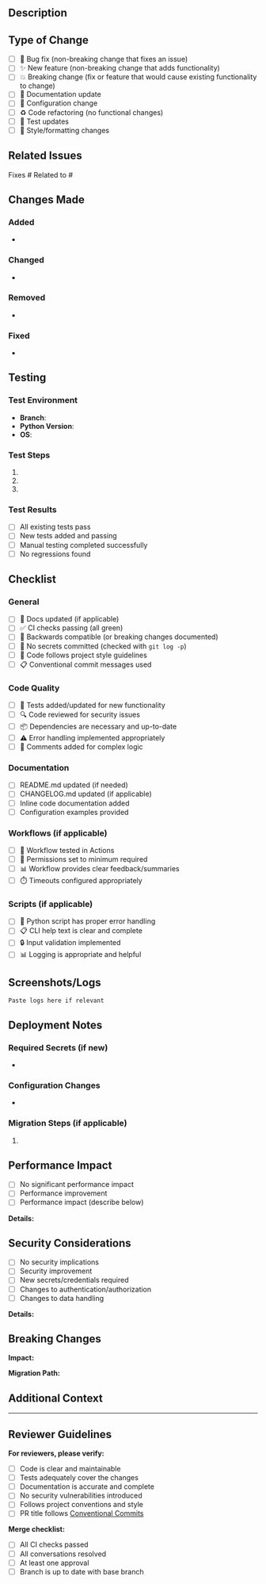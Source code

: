 ## Description

<!-- Provide a clear and concise description of your changes -->

## Type of Change

<!-- Check all that apply -->

- [ ] 🐛 Bug fix (non-breaking change that fixes an issue)
- [ ] ✨ New feature (non-breaking change that adds functionality)
- [ ] 💥 Breaking change (fix or feature that would cause existing functionality to change)
- [ ] 📝 Documentation update
- [ ] 🔧 Configuration change
- [ ] ♻️ Code refactoring (no functional changes)
- [ ] 🧪 Test updates
- [ ] 🎨 Style/formatting changes

## Related Issues

<!-- Link related issues here. Use "Fixes #123" to auto-close issues when PR is merged -->

Fixes #
Related to #

## Changes Made

<!-- Describe the changes in detail -->

### Added
- 

### Changed
- 

### Removed
- 

### Fixed
- 

## Testing

<!-- Describe how you tested your changes -->

### Test Environment
- **Branch**: 
- **Python Version**: 
- **OS**: 

### Test Steps

1. 
2. 
3. 

### Test Results

- [ ] All existing tests pass
- [ ] New tests added and passing
- [ ] Manual testing completed successfully
- [ ] No regressions found

## Checklist

<!-- Check all that apply. This is required before merge. -->

### General
- [ ] 📖 Docs updated (if applicable)
- [ ] ✅ CI checks passing (all green)
- [ ] 🔄 Backwards compatible (or breaking changes documented)
- [ ] 🔐 No secrets committed (checked with `git log -p`)
- [ ] 🧹 Code follows project style guidelines
- [ ] 📋 Conventional commit messages used

### Code Quality
- [ ] 🧪 Tests added/updated for new functionality
- [ ] 🔍 Code reviewed for security issues
- [ ] 📦 Dependencies are necessary and up-to-date
- [ ] ⚠️ Error handling implemented appropriately
- [ ] 📝 Comments added for complex logic

### Documentation
- [ ] README.md updated (if needed)
- [ ] CHANGELOG.md updated (if applicable)
- [ ] Inline code documentation added
- [ ] Configuration examples provided

### Workflows (if applicable)
- [ ] 🔄 Workflow tested in Actions
- [ ] 🔐 Permissions set to minimum required
- [ ] 📊 Workflow provides clear feedback/summaries
- [ ] ⏱️ Timeouts configured appropriately

### Scripts (if applicable)
- [ ] 🐍 Python script has proper error handling
- [ ] 📋 CLI help text is clear and complete
- [ ] 🔒 Input validation implemented
- [ ] 📊 Logging is appropriate and helpful

## Screenshots/Logs

<!-- If applicable, add screenshots or relevant log output -->

```
Paste logs here if relevant
```

## Deployment Notes

<!-- Any special notes for deployment or configuration -->

### Required Secrets (if new)
- 

### Configuration Changes
- 

### Migration Steps (if applicable)
1. 

## Performance Impact

<!-- Describe any performance implications -->

- [ ] No significant performance impact
- [ ] Performance improvement
- [ ] Performance impact (describe below)

**Details:**

## Security Considerations

<!-- Describe any security implications -->

- [ ] No security implications
- [ ] Security improvement
- [ ] New secrets/credentials required
- [ ] Changes to authentication/authorization
- [ ] Changes to data handling

**Details:**

## Breaking Changes

<!-- If this is a breaking change, describe the impact and migration path -->

**Impact:**

**Migration Path:**

## Additional Context

<!-- Add any other context about the PR here -->

---

## Reviewer Guidelines

**For reviewers, please verify:**
- [ ] Code is clear and maintainable
- [ ] Tests adequately cover the changes
- [ ] Documentation is accurate and complete
- [ ] No security vulnerabilities introduced
- [ ] Follows project conventions and style
- [ ] PR title follows [Conventional Commits](https://www.conventionalcommits.org/)

**Merge checklist:**
- [ ] All CI checks passed
- [ ] All conversations resolved
- [ ] At least one approval
- [ ] Branch is up to date with base branch
